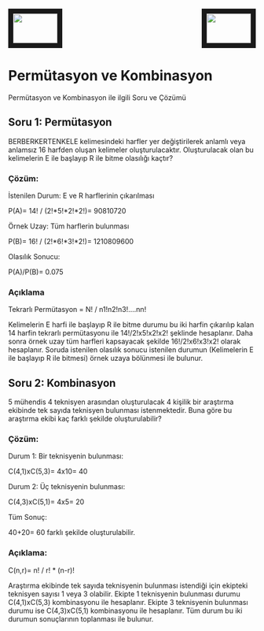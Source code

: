 
<p align="left">
<a href="https://colab.research.google.com/drive/1PGqyzuPBcYfdRK9C8_aJgtg62Jg8Dtf5" target="_blank">
 <img src="https://colab.research.google.com/assets/colab-badge.svg" width="90" height="60" border="10"  />
</a>
 
<a href="https://colab.research.google.com/drive/18TuqsIswsKJWptspMKGgs2r_e9QsNzzN" target="_blank">
 <img src="https://colab.research.google.com/assets/colab-badge.svg" width="90" height="60" border="10" align="right"/>
</a>
</p>   

# Permütasyon ve Kombinasyon
Permütasyon ve Kombinasyon ile ilgili Soru ve Çözümü

## Soru 1: Permütasyon

BERBERKERTENKELE kelimesindeki harfler yer değiştirilerek anlamlı veya anlamsız 16 harfden oluşan kelimeler oluşturulacaktır. Oluşturulacak olan bu kelimelerin E ile başlayıp R ile bitme olasılığı kaçtır?

### Çözüm:

İstenilen Durum: E ve R harflerinin çıkarılması 

P(A)= 14! / (2!*5!*2!*2!)= 90810720

Örnek Uzay: Tüm harflerin bulunması

P(B)= 16! / (2!*6!*3!*2!)= 1210809600

Olasılık Sonucu: 

P(A)/P(B)= 0.075

### Açıklama

Tekrarlı Permütasyon = N! / n1!n2!n3!....nn!

Kelimelerin E harfi ile başlayıp R ile bitme durumu bu iki harfin çıkarılıp kalan 14 harfin tekrarlı permütasyonu ile  14!/2!x5!x2!x2! şeklinde hesaplanır. Daha sonra örnek uzay tüm harfleri kapsayacak şekilde 16!/2!x6!x3!x2! olarak hesaplanır. Soruda istenilen olasılık sonucu istenilen durumun (Kelimelerin E ile başlayıp R ile bitmesi) örnek uzaya bölünmesi ile bulunur.

## Soru 2: Kombinasyon

5 mühendis 4 teknisyen arasından oluşturulacak 4 kişilik bir araştırma ekibinde tek sayıda teknisyen bulunması istenmektedir. Buna göre bu araştırma ekibi kaç farklı şekilde oluşturulabilir?

### Çözüm:

Durum 1:  Bir teknisyenin bulunması:

  C(4,1)xC(5,3)= 4x10= 40

Durum 2:  Üç teknisyenin bulunması:
  
  C(4,3)xC(5,1)= 4x5= 20
  
Tüm Sonuç:

  40+20= 60 farklı şekilde oluşturulabilir.
  
### Açıklama:

C(n,r)= n! / r! * (n-r)!

Araştırma ekibinde tek sayıda teknisyenin bulunması istendiği için ekipteki teknisyen sayısı 1 veya 3 olabilir. Ekipte 1 teknisyenin bulunması durumu  C(4,1)xC(5,3) kombinasyonu ile hesaplanır. Ekipte 3 teknisyenin bulunması durumu ise C(4,3)xC(5,1) kombinasyonu ile hesaplanır. Tüm durum bu iki durumun sonuçlarının toplanması ile bulunur.
